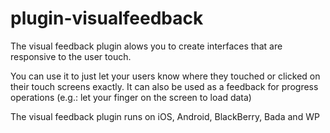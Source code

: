 plugin-visualfeedback
=====================

The visual feedback plugin alows you to create interfaces that are responsive to the user touch.

You can use it to just let your users know where they touched or clicked on their touch screens exactly. It can also be used as a feedback for progress operations (e.g.: let your finger on the screen to load data)

The visual feedback plugin runs on iOS, Android, BlackBerry, Bada and WP